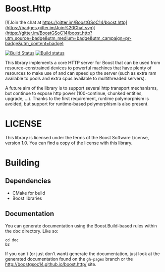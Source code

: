 # Boost.Http

[![Join the chat at https://gitter.im/BoostGSoC14/boost.http](https://badges.gitter.im/Join%20Chat.svg)](https://gitter.im/BoostGSoC14/boost.http?utm_source=badge&utm_medium=badge&utm_campaign=pr-badge&utm_content=badge)

[![Build Status](https://travis-ci.org/vinipsmaker/asiohttpserver.svg?branch=master)](https://travis-ci.org/vinipsmaker/asiohttpserver)
[![Build status](https://ci.appveyor.com/api/projects/status/0bkoiqxndehg2mj9/branch/master?svg=true)](https://ci.appveyor.com/project/vinipsmaker/boost-http)

This library implements a core HTTP server for Boost that can be used from
resource-constrained devices to powerful machines that have plenty of resources
to make use of and can speed up the server (such as extra ram available to pools
and extra cpus available to multithreaded servers).

A future aim of the library is to support several http transport mechanisms, but
continue to expose http power (100-continue, chunked entities, upgrade, ...).
Thanks to the first requirement, runtime polymorphism is avoided, but support
for runtime-based polymorphism is also present.

# LICENSE

This library is licensed under the terms of the Boost Software License, version
1.0. You can find a copy of the license with this library.

# Building

## Dependencies

* CMake for build
* Boost libraries

## Documentation

You can generate documentation using the Boost.Build-based rules within the doc
directory. Like so:

```shell
cd doc
b2
```

If you can't (or just don't want) generate the documentation, just look at the
generated documentation found on the `gh-pages` branch or the
<http://boostgsoc14.github.io/boost.http/> site.
